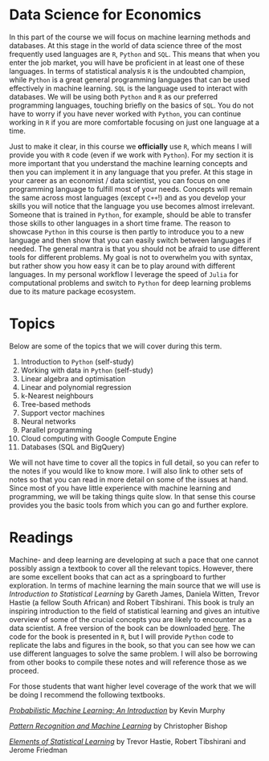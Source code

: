 
Data Science for Economics
==============================================

In this part of the course we will focus on machine learning methods and databases. At this stage in the world of data science three of the most frequently used languages are `R`, `Python` and `SQL`. This means that when you enter the job market, you will have be proficient in at least one of these languages. In terms of statistical analysis `R` is the undoubted champion, while `Python` is a great general programming languages that can be used effectively in machine learning. `SQL` is the language used to interact with databases. We will be using both `Python` and `R` as our preferred programming languages, touching briefly on the basics of `SQL`. You do not have to worry if you have never worked with `Python`, you can continue working in `R` if you are more comfortable focusing on just one language at a time. 

Just to make it clear, in this course we **officially** use `R`, which means I will provide you with `R` code (even if we work with `Python`). For my section it is more important that you understand the machine learning concepts and then you can implement it in any language that you prefer. At this stage in your career as an economist / data scientist, you can focus on one programming language to fulfill most of your needs. Concepts will remain the same across most languages (except `C++`!) and as you develop your skills you will notice that the language you use becomes almost irrelevant. Someone that is trained in `Python`, for example, should be able to transfer those skills to other languages in a short time frame. The reason to showcase `Python` in this course is then partly to introduce you to a new language and then show that you can easily switch between languages if needed. The general mantra is that you should not be afraid to use different tools for different problems. My goal is not to overwhelm you with syntax, but rather show you how easy it can be to play around with different languages. In my personal workflow I leverage the speed of `Julia` for computational problems and switch to `Python` for deep learning problems due to its mature package ecosystem. 

# Topics

Below are some of the topics that we will cover during this term.

1. Introduction to `Python` (self-study)
2. Working with data in `Python` (self-study)
3. Linear algebra and optimisation
4. Linear and polynomial regression
5. k-Nearest neighbours
6. Tree-based methods
7. Support vector machines
8. Neural networks 
9. Parallel programming
10. Cloud computing with Google Compute Engine
11. Databases (SQL and BigQuery)

We will not have time to cover all the topics in full detail, so you can refer to the notes if you would like to know more. I will also link to other sets of notes so that you can read in more detail on some of the issues at hand. Since most of you have little experience with machine learning and programming, we will be taking things quite slow. In that sense this course provides you the basic tools from which you can go and further explore. 

# Readings

Machine- and deep learning are developing at such a pace that one cannot possibly assign a textbook to cover all the relevant topics. However, there are some excellent books that can act as a springboard to further exploration. In terms of machine learning the main source that we will use is *Introduction to Statistical Learning* by Gareth James, Daniela Witten, Trevor Hastie (a fellow South African) and Robert Tibshirani. This book is truly an inspiring introduction to the field of statistical learning and gives an intuitive overview of some of the crucial concepts you are likely to encounter as a data scientist. A free version of the book can be downloaded [here](http://faculty.marshall.usc.edu/gareth-james/ISL/). The code for the book is presented in `R`, but I will provide `Python` code to replicate the labs and figures in the book, so that you can see how we can use different languages to solve the same problem. I will also be borrowing from other books to compile these notes and will reference those as we proceed.

For those students that want higher level coverage of the work that we will be doing I recommend the following textbooks. 

[*Probabilistic Machine Learning: An Introduction*](https://github.com/probml/pml-book/releases/latest/download/pml1.pdf) by Kevin Murphy

[*Pattern Recognition and Machine Learning*](https://www.microsoft.com/en-us/research/uploads/prod/2006/01/Bishop-Pattern-Recognition-and-Machine-Learning-2006.pdf) by Christopher Bishop

[*Elements of Statistical Learning*](https://web.stanford.edu/~hastie/ElemStatLearn/download.html) by Trevor Hastie, Robert Tibshirani and Jerome Friedman

